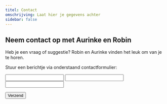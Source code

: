 ```yaml
---
titel: Contact
omschrijving: Laat hier je gegevens achter
sidebar: false
---
```


<script>
  import Input from '$lib/components/Input.svelte'
</script>

## Neem contact op met Aurinke en Robin

<p class='large'>
  Heb je een vraag of suggestie? Robin en Aurinke vinden het leuk om van je te horen.
</p>

Stuur een berichtje via onderstaand contactformulier:

<form method='post' >
  <Input label='Naam:' name='name' />
  <Input label='E-mail:' name='email' type='email' />
  <Input label='Bericht:' name='message' type='textarea' />

  <button>Verzend</button>
</form>


